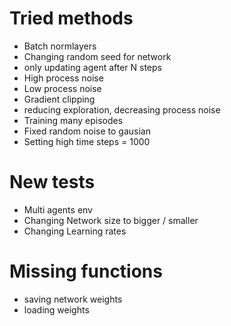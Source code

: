# Tried methods
* Batch normlayers
* Changing random seed for network
* only updating agent after N steps 
* High process noise
* Low process noise
* Gradient clipping
* reducing exploration, decreasing process noise
* Training many episodes
* Fixed random noise to gausian
* Setting high time steps = 1000


# New tests
* Multi agents env
* Changing Network size to bigger / smaller
* Changing Learning rates

# Missing functions
* saving network weights 
* loading weights